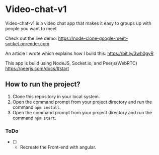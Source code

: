 # Video-chat-v1

Video-chat-v1 is a video chat app that makes it easy to groups up with people you want to meet 

Check out the live demo: https://node-clone-google-meet-socket.onrender.com

An article I wrote which explains how I build this: https://bit.ly/3wh0gyR

This app is build using NodeJS, Socket.io, and Peerjs(WebRTC) https://peerjs.com/docs/#start

## How to run the project?
1. Clone this repository in your local system.
2. Open the command prompt from your project directory and run the command `npm install`.
3. Open the command prompt from your project directory and run the command `npm start`.

### ToDo
- [ ] - Recreate the Front-end with angular.

